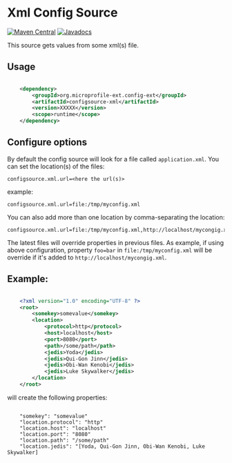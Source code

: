 # Xml Config Source

[![Maven Central](https://maven-badges.herokuapp.com/maven-central/org.microprofile-ext.config-ext/configsource-xml/badge.svg)](https://maven-badges.herokuapp.com/maven-central/org.microprofile-ext.config-ext/configsource-xml)
[![Javadocs](https://www.javadoc.io/badge/org.microprofile-ext.config-ext/configsource-xml.svg)](https://www.javadoc.io/doc/org.microprofile-ext.config-ext/configsource-xml)

This source gets values from some xml(s) file.

## Usage

```xml

    <dependency>
        <groupId>org.microprofile-ext.config-ext</groupId>
        <artifactId>configsource-xml</artifactId>
        <version>XXXXX</version>
        <scope>runtime</scope>
    </dependency>

```

## Configure options

By default the config source will look for a file called `application.xml`. You can set the location(s) of the files:

    configsource.xml.url=<here the url(s)>

example:

    configsource.xml.url=file:/tmp/myconfig.xml

You can also add more than one location by comma-separating the location:

    configsource.xml.url=file:/tmp/myconfig.xml,http://localhost/mycongig.xml

The latest files will override properties in previous files. As example, if using above configuration, property `foo=bar` in `file:/tmp/myconfig.xml` will be override if it's added to `http://localhost/mycongig.xml`.

## Example:

```xml

    <?xml version="1.0" encoding="UTF-8" ?>
    <root>
        <somekey>somevalue</somekey>
        <location>
            <protocol>http</protocol>
            <host>localhost</host>
            <port>8080</port>
            <path>/some/path</path>
            <jedis>Yoda</jedis>
            <jedis>Qui-Gon Jinn</jedis>
            <jedis>Obi-Wan Kenobi</jedis>
            <jedis>Luke Skywalker</jedis>
        </location>
    </root>
```

will create the following properties:

```property
    
    "somekey": "somevalue"
    "location.protocol": "http"
    "location.host": "localhost"
    "location.port": "8080"
    "location.path": "/some/path"
    "location.jedis": "[Yoda, Qui-Gon Jinn, Obi-Wan Kenobi, Luke Skywalker]

```
